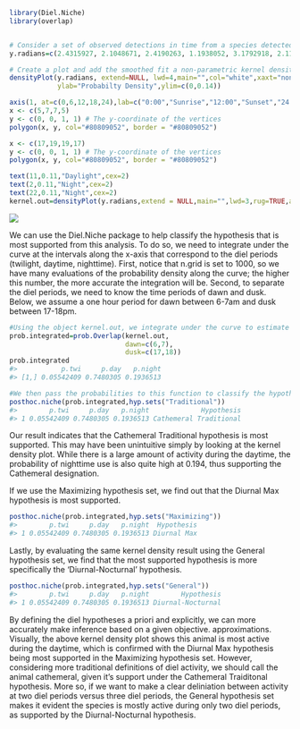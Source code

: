 ``` r
library(Diel.Niche)
library(overlap)
```

``` r

# Consider a set of observed detections in time from a species detected by camera traps.
y.radians=c(2.4315927, 2.1048671, 2.4190263, 1.1938052, 3.1792918, 2.1111503, 3.2861059, 3.9269908, 5.1836279, 4.1531855, 4.2223005, 5.3721234, 3.9835395, 3.6191147, 3.3363714, 5.2464597, 2.9719467, 3.4494687, 5.3092916, 3.9332740,  6.0004420, 3.8327430, 2.2179644, 4.1783182, 2.8148670, 2.4755750, 3.9144244, 2.0420352, 0.2513274, 1.5393804, 4.0212386, 3.8201767, 3.8264599, 4.2662828, 3.6316811, 3.5876988, 1.9540706, 3.8453094, 2.9593803, 2.7017697)

# Create a plot and add the smoothed fit a non-parametric kernel density estimator
densityPlot(y.radians, extend=NULL, lwd=4,main="",col="white",xaxt="none",
            ylab="Probabilty Density",ylim=c(0,0.14))

axis(1, at=c(0,6,12,18,24),lab=c("0:00","Sunrise","12:00","Sunset","24:00"))
x <- c(5,7,7,5)
y <- c(0, 0, 1, 1) # The y-coordinate of the vertices
polygon(x, y, col="#80809052", border = "#80809052")

x <- c(17,19,19,17)
y <- c(0, 0, 1, 1) # The y-coordinate of the vertices
polygon(x, y, col="#80809052", border = "#80809052")

text(11,0.11,"Daylight",cex=2)
text(2,0.11,"Night",cex=2)
text(22,0.11,"Night",cex=2)
kernel.out=densityPlot(y.radians,extend = NULL,main="",lwd=3,rug=TRUE,add=TRUE,n.grid=1000)
```

![](C:\Users\bgerber\Google%20Drive\GITHUB\Diel.Niche\GitHub_vignettes_files/figure-markdown_github/data-1.png)

We can use the Diel.Niche package to help classify the hypothesis that
is most supported from this analysis. To do so, we need to integrate
under the curve at the intervals along the x-axis that correspond to the
diel periods (twilight, daytime, nighttime). First, notice that n.grid
is set to 1000, so we have many evaluations of the probability density
along the curve; the higher this number, the more accurate the
integration will be. Second, to separate the diel periods, we need to
know the time periods of dawn and dusk. Below, we assume a one hour
period for dawn between 6-7am and dusk between 17-18pm.

``` r
#Using the object kernel.out, we integrate under the curve to estimate the three probabilities
prob.integrated=prob.Overlap(kernel.out,
                             dawn=c(6,7),
                             dusk=c(17,18))
prob.integrated
#>           p.twi     p.day   p.night
#> [1,] 0.05542409 0.7480305 0.1936513

#We then pass the probabilities to this function to classify the hypothesis that is most supported under the Tradititional hypothesis set
posthoc.niche(prob.integrated,hyp.sets("Traditional"))
#>        p.twi     p.day   p.night             Hypothesis
#> 1 0.05542409 0.7480305 0.1936513 Cathemeral Traditional
```

Our result indicates that the Cathemeral Traditional hypothesis is most
supported. This may have been unintuitive simply by looking at the
kernel density plot. While there is a large amount of activity during
the daytime, the probability of nighttime use is also quite high at
0.194, thus supporting the Cathemeral designation.

If we use the Maximizing hypothesis set, we find out that the Diurnal
Max hypothesis is most supported.

``` r
posthoc.niche(prob.integrated,hyp.sets("Maximizing"))
#>        p.twi     p.day   p.night  Hypothesis
#> 1 0.05542409 0.7480305 0.1936513 Diurnal Max
```

Lastly, by evaluating the same kernel density result using the General
hypothesis set, we find that the most supported hypothesis is more
specifically the ‘Diurnal-Nocturnal’ hypothesis.

``` r
posthoc.niche(prob.integrated,hyp.sets("General"))
#>        p.twi     p.day   p.night        Hypothesis
#> 1 0.05542409 0.7480305 0.1936513 Diurnal-Nocturnal
```

By defining the diel hypotheses a priori and explicitly, we can more
accurately make inference based on a given objective. approximations.
Visually, the above kernel density plot shows this animal is most active
during the daytime, which is confirmed with the Diurnal Max hypothesis
being most supported in the Maximizing hypothesis set. However,
considering more traditional definitions of diel activity, we should
call the animal cathemeral, given it’s support under the Cathemeral
Traiditonal hypothesis. More so, if we want to make a clear deliniation
between activity at two diel periods versus three diel periods, the
General hypothesis set makes it evident the species is mostly active
during only two diel periods, as supported by the Diurnal-Nocturnal
hypothesis.

